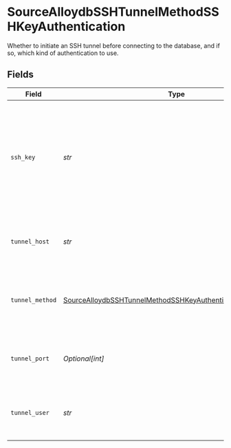# SourceAlloydbSSHTunnelMethodSSHKeyAuthentication

Whether to initiate an SSH tunnel before connecting to the database, and if so, which kind of authentication to use.


## Fields

| Field                                                                                                                                               | Type                                                                                                                                                | Required                                                                                                                                            | Description                                                                                                                                         | Example                                                                                                                                             |
| --------------------------------------------------------------------------------------------------------------------------------------------------- | --------------------------------------------------------------------------------------------------------------------------------------------------- | --------------------------------------------------------------------------------------------------------------------------------------------------- | --------------------------------------------------------------------------------------------------------------------------------------------------- | --------------------------------------------------------------------------------------------------------------------------------------------------- |
| `ssh_key`                                                                                                                                           | *str*                                                                                                                                               | :heavy_check_mark:                                                                                                                                  | OS-level user account ssh key credentials in RSA PEM format ( created with ssh-keygen -t rsa -m PEM -f myuser_rsa )                                 |                                                                                                                                                     |
| `tunnel_host`                                                                                                                                       | *str*                                                                                                                                               | :heavy_check_mark:                                                                                                                                  | Hostname of the jump server host that allows inbound ssh tunnel.                                                                                    |                                                                                                                                                     |
| `tunnel_method`                                                                                                                                     | [SourceAlloydbSSHTunnelMethodSSHKeyAuthenticationTunnelMethod](../../models/shared/sourcealloydbsshtunnelmethodsshkeyauthenticationtunnelmethod.md) | :heavy_check_mark:                                                                                                                                  | Connect through a jump server tunnel host using username and ssh key                                                                                |                                                                                                                                                     |
| `tunnel_port`                                                                                                                                       | *Optional[int]*                                                                                                                                     | :heavy_minus_sign:                                                                                                                                  | Port on the proxy/jump server that accepts inbound ssh connections.                                                                                 | 22                                                                                                                                                  |
| `tunnel_user`                                                                                                                                       | *str*                                                                                                                                               | :heavy_check_mark:                                                                                                                                  | OS-level username for logging into the jump server host.                                                                                            |                                                                                                                                                     |